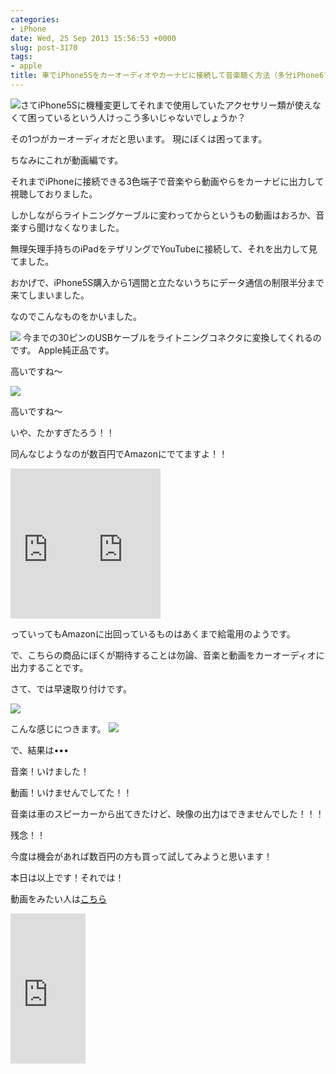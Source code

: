 ```yaml
---
categories:
- iPhone
date: Wed, 25 Sep 2013 15:56:53 +0000
slug: post-3170
tags:
- apple
title: 車でiPhone5Sをカーオーディオやカーナビに接続して音楽聴く方法（多分iPhone6でもいけるはず）
---
```


![](images/d155e1d1129b0257af87582a2e2f8ae7.png)さてiPhone5Sに機種変更してそれまで使用していたアクセサリー類が使えなくて困っているという人けっこう多いじゃないでしょうか？<!--more-->

その1つがカーオーディオだと思います。
現にぼくは困ってます。

ちなみにこれが動画編です。

それまでiPhoneに接続できる3色端子で音楽やら動画やらをカーナビに出力して視聴しておりました。

しかしながらライトニングケーブルに変わってからというもの動画はおろか、音楽すら聞けなくなりました。

無理矢理手持ちのiPadをテザリングでYouTubeに接続して、それを出力して見てました。

おかげで、iPhone5S購入から1週間と立たないうちにデータ通信の制限半分まで来てしまいました。

なのでこんなものをかいました。

![](images/slooProImg_20130926005650.jpg)
今までの30ピンのUSBケーブルをライトニングコネクタに変換してくれるのです。
Apple純正品です。

高いですね〜

![](images/slooProImg_20130926005647.jpg)

高いですね〜

いや、たかすぎたろう！！

同んなじようなのが数百円でAmazonにでてますよ！！
<iframe style="width: 120px; height: 240px;" src="http://rcm-fe.amazon-adsystem.com/e/cm?lt1=_blank&amp;bc1=000000&amp;IS2=1&amp;bg1=FFFFFF&amp;fc1=000000&amp;lc1=0000FF&amp;t=warawareotoko-22&amp;o=9&amp;p=8&amp;l=as4&amp;m=amazon&amp;f=ifr&amp;ref=ss_til&amp;asins=B009ZWARJ8" width="320" height="240" frameborder="0" marginwidth="0" marginheight="0" scrolling="no"></iframe><iframe style="width: 120px; height: 240px;" src="http://rcm-fe.amazon-adsystem.com/e/cm?lt1=_blank&amp;bc1=000000&amp;IS2=1&amp;bg1=FFFFFF&amp;fc1=000000&amp;lc1=0000FF&amp;t=warawareotoko-22&amp;o=9&amp;p=8&amp;l=as4&amp;m=amazon&amp;f=ifr&amp;ref=ss_til&amp;asins=B00DFI3ELQ" width="320" height="240" frameborder="0" marginwidth="0" marginheight="0" scrolling="no"></iframe>

っていってもAmazonに出回っているものはあくまで給電用のようです。

で、こちらの商品にぼくが期待することは勿論、音楽と動画をカーオーディオに出力することです。

さて、では早速取り付けです。

![](images/slooProImg_20130926005649.jpg)

こんな感じにつきます。
![](images/slooProImg_20130926005648.jpg)

で、結果は•••

音楽！いけました！

動画！いけませんでしてた！！

音楽は車のスピーカーから出てきたけど、映像の出力はできませんでした！！！

残念！！

今度は機会があれば数百円の方も買って試してみようと思います！

本日は以上です！それでは！

動画をみたい人は<a href="https://www.warawareotoko.com/2013/10/06/post-3238/">こちら</a>

<iframe style="width: 120px; height: 240px;" src="http://rcm-fe.amazon-adsystem.com/e/cm?lt1=_blank&amp;bc1=000000&amp;IS2=1&amp;bg1=FFFFFF&amp;fc1=000000&amp;lc1=0000FF&amp;t=warawareotoko-22&amp;o=9&amp;p=8&amp;l=as4&amp;m=amazon&amp;f=ifr&amp;ref=ss_til&amp;asins=B009A5EIWC" width="320" height="240" frameborder="0" marginwidth="0" marginheight="0" scrolling="no"></iframe>